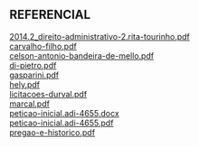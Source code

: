 REFERENCIAL
-----------
<a href="http://docs.google.com/viewer?url=https://github.com/arthurfelixgr/tcc/raw/master/referencial/2014.2_direito-administrativo-2.rita-tourinho.pdf" target="_blank">2014.2_direito-administrativo-2.rita-tourinho.pdf</a><br>
<a href="http://docs.google.com/viewer?url=https://github.com/arthurfelixgr/tcc/raw/master/referencial/carvalho-filho.pdf" target="_blank">carvalho-filho.pdf</a><br>
<a href="http://docs.google.com/viewer?url=https://github.com/arthurfelixgr/tcc/raw/master/referencial/celson-antonio-bandeira-de-mello.pdf" target="_blank">celson-antonio-bandeira-de-mello.pdf</a><br>
<a href="http://docs.google.com/viewer?url=https://github.com/arthurfelixgr/tcc/raw/master/referencial/di-pietro.pdf" target="_blank">di-pietro.pdf</a><br>
<a href="http://docs.google.com/viewer?url=https://github.com/arthurfelixgr/tcc/raw/master/referencial/gasparini.pdf" target="_blank">gasparini.pdf</a><br>
<a href="http://docs.google.com/viewer?url=https://github.com/arthurfelixgr/tcc/raw/master/referencial/hely.pdf" target="_blank">hely.pdf</a><br>
<a href="http://docs.google.com/viewer?url=https://github.com/arthurfelixgr/tcc/raw/master/referencial/licitacoes-durval.pdf" target="_blank">licitacoes-durval.pdf</a><br>
<a href="http://docs.google.com/viewer?url=https://github.com/arthurfelixgr/tcc/raw/master/referencial/marcal.pdf" target="_blank">marcal.pdf</a><br>
<a href="http://docs.google.com/viewer?url=https://github.com/arthurfelixgr/tcc/raw/master/referencial/peticao-inicial.adi-4655.docx" target="_blank">peticao-inicial.adi-4655.docx</a><br>
<a href="http://docs.google.com/viewer?url=https://github.com/arthurfelixgr/tcc/raw/master/referencial/peticao-inicial.adi-4655.pdf" target="_blank">peticao-inicial.adi-4655.pdf</a><br>
<a href="http://docs.google.com/viewer?url=https://github.com/arthurfelixgr/tcc/raw/master/referencial/pregao-e-historico.pdf" target="_blank">pregao-e-historico.pdf</a><br>
